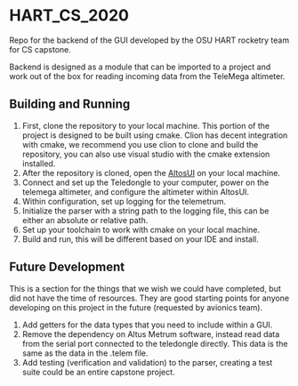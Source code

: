 # HART_CS_2020
Repo for the backend of the GUI developed by the OSU HART rocketry team for CS capstone.

Backend is designed as a module that can be imported to a project and work out of the box for reading incoming data from the TeleMega altimeter.

## Building and Running
1. First, clone the repository to your local machine. This portion of the project is designed to be built using cmake. Clion has decent integration with cmake, we recommend you use clion to clone and build the repository, you can also use visual studio with the cmake extension installed.
2. After the repository is cloned, open the [AltosUI](https://altusmetrum.org/AltOS/) on your local machine.
3. Connect and set up the Teledongle to your computer, power on the telemega altimeter, and configure the altimeter within AltosUI.
4. Within configuration, set up logging for the telemetrum.
5. Initialize the parser with a string path to the logging file, this can be either an absolute or relative path.
6. Set up your toolchain to work with cmake on your local machine.
7. Build and run, this will be different based on your IDE and install.

## Future Development
This is a section for the things that we wish we could have completed, but did not have the time of resources. They are good starting points for anyone developing on this project in the future (requested by avionics team).
1. Add getters for the data types that you need to include within a GUI.
2. Remove the dependency on Altus Metrum software, instead read data from the serial port connected to the teledongle directly. This data is the same as the data in the .telem file.
3. Add testing (verification and validation) to the parser, creating a test suite could be an entire capstone project.
